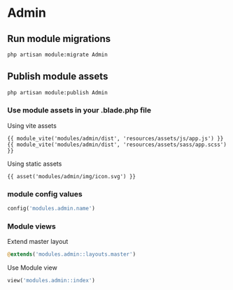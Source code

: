 # Admin



## Run module migrations

```sh
php artisan module:migrate Admin
```



## Publish module assets

```sh
php artisan module:publish Admin
```




### Use module assets in your .blade.php file

Using vite assets
```blade
{{ module_vite('modules/admin/dist', 'resources/assets/js/app.js') }}
{{ module_vite('modules/admin/dist', 'resources/assets/sass/app.scss') }}
```


Using static assets
```blade
{{ asset('modules/admin/img/icon.svg') }}
 ```

### module config values
```php
config('modules.admin.name')
```



### Module views

Extend master layout

```php
@extends('modules.admin::layouts.master')
```

Use Module view

```php
view('modules.admin::index')
```
